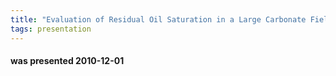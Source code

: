 ```yaml
---
title: "Evaluation of Residual Oil Saturation in a Large Carbonate Field (Patrick Hogarty, Principal Petrophysicist, Dong energy Norge AS )"
tags: presentation
---
```

#### was presented 2010-12-01 

